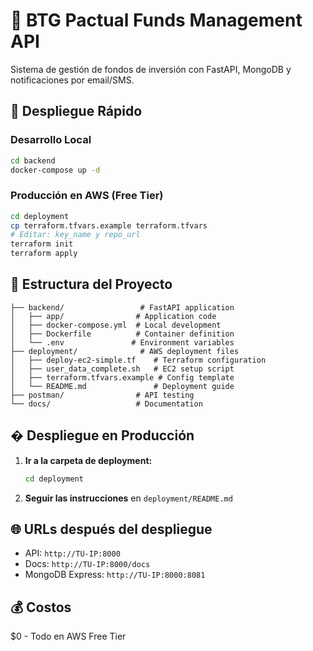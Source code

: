 # 🏦 BTG Pactual Funds Management API

Sistema de gestión de fondos de inversión con FastAPI, MongoDB y notificaciones por email/SMS.

## 🚀 Despliegue Rápido

### Desarrollo Local
```bash
cd backend
docker-compose up -d
```

### Producción en AWS (Free Tier)
```bash
cd deployment
cp terraform.tfvars.example terraform.tfvars
# Editar: key_name y repo_url
terraform init
terraform apply
```

## 📁 Estructura del Proyecto

```
├── backend/                 # FastAPI application
│   ├── app/                # Application code
│   ├── docker-compose.yml  # Local development
│   ├── Dockerfile          # Container definition
│   └── .env               # Environment variables
├── deployment/              # AWS deployment files
│   ├── deploy-ec2-simple.tf    # Terraform configuration
│   ├── user_data_complete.sh   # EC2 setup script
│   ├── terraform.tfvars.example # Config template
│   └── README.md               # Deployment guide
├── postman/                # API testing
└── docs/                   # Documentation
```

## � Despliegue en Producción

1. **Ir a la carpeta de deployment:**
   ```bash
   cd deployment
   ```

2. **Seguir las instrucciones** en `deployment/README.md`

## 🌐 URLs después del despliegue
- API: `http://TU-IP:8000`
- Docs: `http://TU-IP:8000/docs`
- MongoDB Express: `http://TU-IP:8000:8081`

## 💰 Costos
$0 - Todo en AWS Free Tier